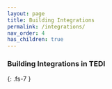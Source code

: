 ```yaml
---
layout: page
title: Building Integrations
permalink: /integrations/
nav_order: 4
has_children: true
---
```


### Building Integrations in TEDI
{: .fs-7 }
